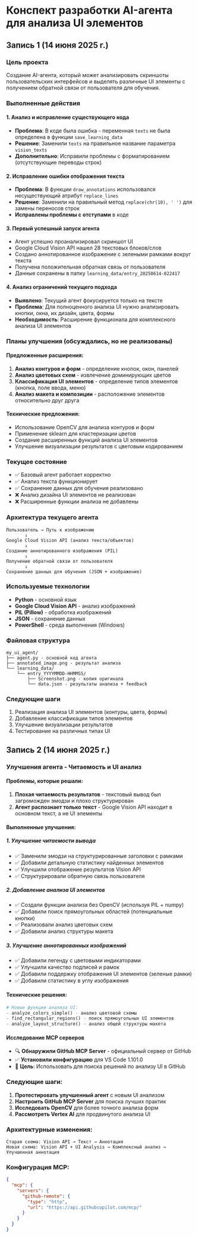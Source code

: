 # Конспект разработки AI-агента для анализа UI элементов

## Запись 1 (14 июня 2025 г.)

### Цель проекта
Создание AI-агента, который может анализировать скриншоты пользовательских интерфейсов и выделять различные UI элементы с получением обратной связи от пользователя для обучения.

### Выполненные действия

#### 1. Анализ и исправление существующего кода
- **Проблема**: В коде была ошибка - переменная `texts` не была определена в функции `save_learning_data`
- **Решение**: Заменили `texts` на правильное название параметра `vision_texts`
- **Дополнительно**: Исправили проблемы с форматированием (отсутствующие переводы строк)

#### 2. Исправление ошибки отображения текста
- **Проблема**: В функции `draw_annotations` использовался несуществующий атрибут `replace_lines`
- **Решение**: Заменили на правильный метод `replace(chr(10), ' ')` для замены переносов строк
- **Исправлены проблемы с отступами** в коде

#### 3. Первый успешный запуск агента
- Агент успешно проанализировал скриншот UI
- Google Cloud Vision API нашел 28 текстовых блоков/слов
- Создано аннотированное изображение с зелеными рамками вокруг текста
- Получена положительная обратная связь от пользователя
- Данные сохранены в папку `learning_data/entry_20250614-022417`

#### 4. Анализ ограничений текущего подхода
- **Выявлено**: Текущий агент фокусируется только на тексте
- **Проблема**: Для полноценного анализа UI нужно анализировать кнопки, окна, их дизайн, цвета, формы
- **Необходимость**: Расширение функционала для комплексного анализа UI элементов

### Планы улучшения (обсуждались, но не реализованы)

#### Предложенные расширения:
1. **Анализ контуров и форм** - определение кнопок, окон, панелей
2. **Анализ цветовых схем** - извлечение доминирующих цветов
3. **Классификация UI элементов** - определение типов элементов (кнопка, поле ввода, меню)
4. **Анализ макета и композиции** - расположение элементов относительно друг друга

#### Технические предложения:
- Использование OpenCV для анализа контуров и форм
- Применение sklearn для кластеризации цветов
- Создание расширенных функций анализа UI элементов
- Улучшение визуализации результатов с цветовым кодированием

### Текущее состояние
- ✅ Базовый агент работает корректно
- ✅ Анализ текста функционирует
- ✅ Сохранение данных для обучения реализовано
- ❌ Анализ дизайна UI элементов не реализован
- ❌ Расширенные функции анализа не добавлены

### Архитектура текущего агента

```
Пользователь → Путь к изображению
       ↓
Google Cloud Vision API (анализ текста/объектов)
       ↓
Создание аннотированного изображения (PIL)
       ↓
Получение обратной связи от пользователя
       ↓
Сохранение данных для обучения (JSON + изображение)
```

### Используемые технологии
- **Python** - основной язык
- **Google Cloud Vision API** - анализ изображений
- **PIL (Pillow)** - обработка изображений
- **JSON** - сохранение данных
- **PowerShell** - среда выполнения (Windows)

### Файловая структура
```
my_ui_agent/
├── agent.py - основной код агента
├── annotated_image.png - результат анализа
└── learning_data/
    └── entry_YYYYMMDD-HHMMSS/
        ├── Screenshot.png - копия оригинала
        └── data.json - результаты анализа + feedback
```

### Следующие шаги
1. Реализация анализа UI элементов (контуры, цвета, формы)
2. Добавление классификации типов элементов
3. Улучшение визуализации результатов
4. Тестирование на различных типах UI

## Запись 2 (14 июня 2025 г.)

### Улучшения агента - Читаемость и UI анализ

#### Проблемы, которые решали:
1. **Плохая читаемость результатов** - текстовый вывод был загроможден эмодзи и плохо структурирован
2. **Агент распознает только текст** - Google Vision API находит в основном текст, а не UI элементы

#### Выполненные улучшения:

##### 1. Улучшение читаемости вывода
- ✅ Заменили эмодзи на структурированные заголовки с рамками
- ✅ Добавили детальную статистику найденных элементов
- ✅ Улучшили отображение результатов Vision API
- ✅ Структурировали обратную связь пользователя

##### 2. Добавление анализа UI элементов
- ✅ Создали функции анализа без OpenCV (используя PIL + numpy)
- ✅ Добавили поиск прямоугольных областей (потенциальные кнопки)
- ✅ Реализовали анализ цветовых схем
- ✅ Добавили анализ структуры макета

##### 3. Улучшение аннотированных изображений
- ✅ Добавили легенду с цветовыми индикаторами
- ✅ Улучшили качество подписей и рамок
- ✅ Добавили поддержку отображения UI элементов (зеленые рамки)
- ✅ Добавили статистику в углу изображения

#### Технические решения:

```python
# Новые функции анализа UI:
- analyze_colors_simple() - анализ цветовой схемы
- find_rectangular_regions() - поиск прямоугольных UI элементов  
- analyze_layout_structure() - анализ общей структуры макета
```

#### Исследование MCP серверов
- 🔍 **Обнаружили GitHub MCP Server** - официальный сервер от GitHub
- ✅ **Установили конфигурацию** для VS Code 1.101.0
- 🎯 **Цель**: Использовать для поиска решений по анализу UI в GitHub

### Следующие шаги:
1. **Протестировать улучшенный агент** с новым UI анализом
2. **Настроить GitHub MCP Server** для поиска лучших практик
3. **Исследовать OpenCV** для более точного анализа форм
4. **Рассмотреть Vertex AI** для продвинутого анализа UI

### Архитектурные изменения:

```
Старая схема: Vision API → Текст → Аннотация
Новая схема: Vision API + UI Analysis → Комплексный анализ → Улучшенная аннотация
```

### Конфигурация MCP:
```json
{
  "mcp": {
    "servers": {
      "github-remote": {
        "type": "http", 
        "url": "https://api.githubcopilot.com/mcp/"
      }
    }
  }
}
```
